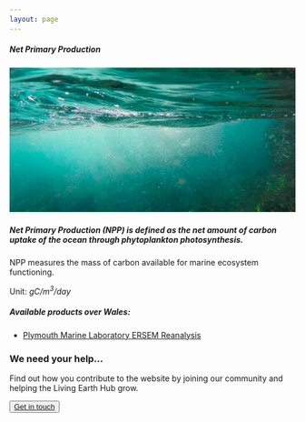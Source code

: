 ```yaml
---
layout: page
---
```


<!-- Content-section-start -->
<div class="container">
    <div class="row">
        <div class="col-12 mt-60">
            <h5 class="common-title">Net Primary Production</h5>
        </div>
        <div class="col-xs-12 col-sm-12 col-ms-9 col-lg-9 col-xl-9 col-xxl-9">
            <div class="common-image pb-5">
                <img src="/assets/img/Wales/Big/net-primary-production.jpg" class="img-fluid" alt="Net Primary Production">
            </div>
            <div>
                <h5 class="font-weight-bold">Net Primary Production (NPP) is defined as the net amount of carbon uptake of the ocean through phytoplankton photosynthesis.</h5>
                <div class="pt-4">
                    <p>NPP measures the mass of carbon available for marine ecosystem functioning.</p>
                    <p>Unit: <i>gC/m<sup>3</sup>/day</i></p>
                </div>
            </div>
            <div class="py-5">
                <h5 class="font-weight-bold mb-4">Available products over Wales:</h5>
                <ul class="list-title">
                    <li class="list-item"><a href="https://portal.ecosystem-modelling.pml.ac.uk/" target="_blank">Plymouth Marine Laboratory ERSEM Reanalysis</a></li>
                </ul>
            </div>
        </div>
    </div>
</div>
<!-- Content-section-end -->

<!-- get-in-section-Start -->
<div class="container mb-100">
    <div class="get-in-section-main">
        <div class="get-in-section-dsc">
            <h3>We need your help&hellip;</h3>
            <p>Find out how you contribute to the website by joining our community and helping the Living Earth Hub grow.</p>
        </div>
        <button type="button"><a href="/contact/">Get in touch</a></button>
    </div>
</div>
<!-- get-in-section-End -->
